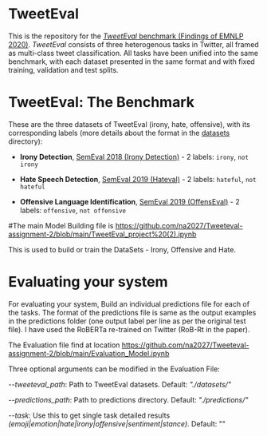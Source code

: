 # TweetEval
This is the repository for the [_TweetEval_ benchmark (Findings of EMNLP 2020)](https://arxiv.org/pdf/2010.12421.pdf). _TweetEval_ consists of three heterogenous tasks in Twitter, all framed as multi-class tweet classification. All tasks have been unified into the same benchmark, with each dataset presented in the same format and with fixed training, validation and test splits.

# TweetEval: The Benchmark

These are the three datasets of TweetEval (irony, hate, offensive), with its corresponding labels (more details about the format in the [datasets](https://github.com/na2027/Tweeteval-assignment-2) directory):

- **Irony Detection**, [SemEval 2018 (Irony Detection)](https://www.aclweb.org/anthology/S18-1005.pdf) - 2 labels: `irony`, `not irony`

- **Hate Speech Detection**, [SemEval 2019 (Hateval)](https://www.aclweb.org/anthology/S19-2007.pdf) - 2 labels: `hateful`, `not hateful`
  
- **Offensive Language Identification**, [SemEval 2019 (OffensEval)](https://www.aclweb.org/anthology/S19-2010/) - 2 labels: `offensive`, `not offensive`

#The main Model Building file is
https://github.com/na2027/Tweeteval-assignment-2/blob/main/TweetEval_project%20(2).ipynb

This is used to build or train the DataSets - Irony, Offensive and Hate.


# Evaluating your system

For evaluating your system, Build an individual predictions file for each of the tasks. The format of the predictions file is same as the output examples in the predictions folder (one output label per line as per the original test file). I have used the RoBERTa re-trained on Twitter (RoB-Rt in the paper).  

The Evaluation file find at location
https://github.com/na2027/Tweeteval-assignment-2/blob/main/Evaluation_Model.ipynb


Three optional arguments can be modified in the Evaluation File: 

*--tweeteval_path*: Path to TweetEval datasets. Default: *"./datasets/"*

*--predictions_path*: Path to predictions directory. Default: *"./predictions/"*

*--task*: Use this to get single task detailed results *(emoji|emotion|hate|irony|offensive|sentiment|stance)*. Default: ""






